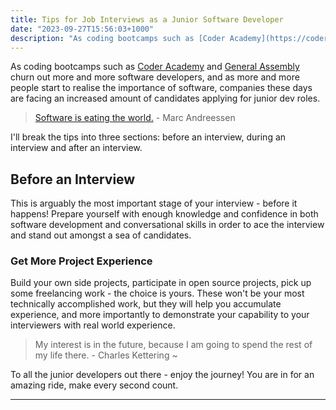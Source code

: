 ```yaml
---
title: Tips for Job Interviews as a Junior Software Developer
date: "2023-09-27T15:56:03+1000"
description: "As coding bootcamps such as [Coder Academy](https://coderacademy.edu.au/) and [General Assembly](https://generalassemb.ly/) churn out more and more software developers, and as more and more people start to realise the importance of software, companies these days are facing an increased amount of candidates applying for junior dev roles."
---
```


As coding bootcamps such as [Coder Academy](https://coderacademy.edu.au/) and [General Assembly](https://generalassemb.ly/) churn out more and more software developers, and as more and more people start to realise the importance of software, companies these days are facing an increased amount of candidates applying for junior dev roles.

> [Software is eating the world.](https://a16z.com/2011/08/20/why-software-is-eating-the-world/) - Marc Andreessen

I'll break the tips into three sections: before an interview, during an interview and after an interview.

## Before an Interview

This is arguably the most important stage of your interview - before it happens! Prepare yourself with enough knowledge and confidence in both software development and conversational skills in order to ace the interview and stand out amongst a sea of candidates.

### Get More Project Experience

Build your own side projects, participate in open source projects, pick up some freelancing work - the choice is yours. These won't be your most technically accomplished work, but they will help you accumulate experience, and more importantly to demonstrate your capability to your interviewers with real world experience.

> My interest is in the future, because I am going to spend the rest of my life there. - Charles Kettering
> ~

To all the junior developers out there - enjoy the journey! You are in for an amazing ride, make every second count.

---
